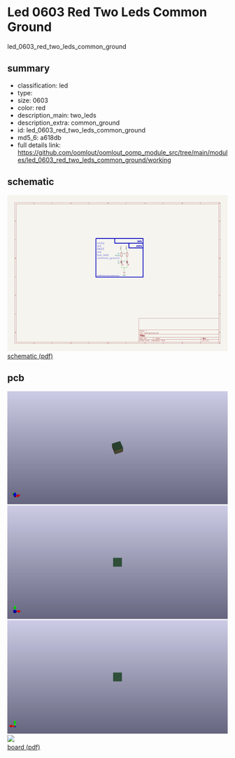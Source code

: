 # Led 0603 Red Two Leds Common Ground  
led_0603_red_two_leds_common_ground  
 
## summary 
* classification: led
* type: 
* size: 0603
* color: red
* description_main: two_leds
* description_extra: common_ground
* id: led_0603_red_two_leds_common_ground
* md5_6: a618db
* full details link: https://github.com/oomlout/oomlout_oomp_module_src/tree/main/modules/led_0603_red_two_leds_common_ground/working

## schematic  
![](kicad/current_version/working/working_schematic_600.png)  
[schematic (pdf)](kicad/current_version/working/working_schematic.pdf)  

## pcb  
![](kicad/current_version/working/working_3d_600.png) 
![](kicad/current_version/working/working_3d_front_600.png)  
![](kicad/current_version/working/working_3d_back_600.png)  
![](kicad/current_version/working/working_600.png)  
[board (pdf)](kicad/current_version/working/working.pdf)  





